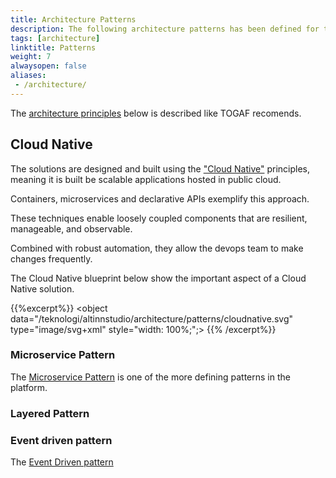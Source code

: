 ```yaml
---
title: Architecture Patterns
description: The following architecture patterns has been defined for the solutions
tags: [architecture]
linktitle: Patterns
weight: 7
alwaysopen: false
aliases:
 - /architecture/
---
```


The [architecture principles](https://pubs.opengroup.org/architecture/togaf8-doc/arch/chap29.html) below is described like TOGAF recomends.




## Cloud Native
The solutions are designed and built using the ["Cloud Native"](https://github.com/cncf/toc/blob/master/DEFINITION.md) principles, meaning
it is built be scalable applications hosted in public cloud. 

Containers, microservices and declarative APIs exemplify this approach.

These techniques enable loosely coupled components that are resilient, manageable, and observable. 

Combined with robust automation, they allow the devops team to make changes frequently.

The Cloud Native blueprint below show the important aspect of a Cloud Native solution.

{{%excerpt%}}
<object data="/teknologi/altinnstudio/architecture/patterns/cloudnative.svg" type="image/svg+xml" style="width: 100%;";></object>
{{% /excerpt%}}






### Microservice Pattern
The [Microservice Pattern](https://en.wikipedia.org/wiki/Microservices) is one of the more defining patterns in the platform.



### Layered Pattern



### Event driven pattern
The [Event Driven pattern](https://en.wikipedia.org/wiki/Event-driven_architecture)



